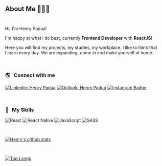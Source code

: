 ## About Me 👨🏻‍💻 <br><br>

Hi, I'm Henry Padua! 

I'm happy at what I do best, currently **Frontend Developer** with **ReactJS**!

Here you will find my projects, my studies, my workplace. I like to think that I learn every day. We are expanding, come in and make yourself at home.

<br />

### 🌎  &nbsp;&nbsp;Connect with me

[![Linkedin: Henry Padua](https://img.shields.io/badge/-Henry_Padua-%230077B5.svg??style=flat&logo=linkedin)](https://www.linkedin.com/in/henry-padua-5b5294a7/](https://www.linkedin.com/in/henrypadua/?locale=en_US))
[![Outlook: Henry Padua](https://img.shields.io/badge/-henrybpj@outlook.com-0078D4?style=flat&logo=microsoft-outlook)](mailto:henrybpj@outlook.com)
[![Instagram Badge](https://img.shields.io/badge/-@henrypadua.dev-c0067a?style=flat&logo=instagram&logoColor=white)](https://www.instagram.com/henrypadua.dev/)

<br />

### 🚀 &nbsp;&nbsp;My Skills

![React](https://img.shields.io/badge/-React-333333?style=flat&logo=react)
![React Native](https://img.shields.io/badge/-React%20Native-333333?style=flat&logo=react)
![JavaScript](https://img.shields.io/badge/-JavaScript-333333?style=flat&logo=javascript)
![SASS](https://img.shields.io/badge/-SASS-333333?style=flat&logo=SASS&logoColor=1572B6)


<br />

[![Henry's github stats](https://github-readme-stats.vercel.app/api?username=henrypadua&show_icons=true&theme=aura)](https://github.com/henrypadua/github-readme-stats)

<br />

[![Top Langs](https://github-readme-stats.vercel.app/api/top-langs/?username=henrypadua&layout=compact&show_icons=true&theme=aura)](https://github.com/henrypadua/github-readme-stats)
